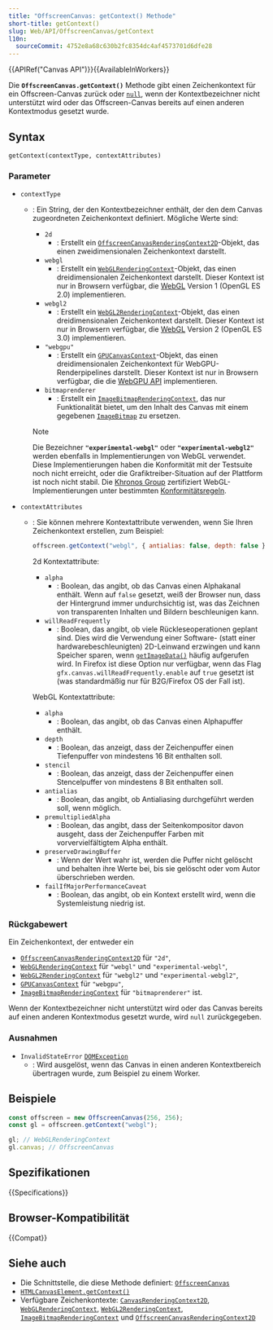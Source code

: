 ```yaml
---
title: "OffscreenCanvas: getContext() Methode"
short-title: getContext()
slug: Web/API/OffscreenCanvas/getContext
l10n:
  sourceCommit: 4752e8a68c630b2fc8354dc4af4573701d6dfe28
---
```


{{APIRef("Canvas API")}}{{AvailableInWorkers}}

Die **`OffscreenCanvas.getContext()`** Methode gibt einen Zeichenkontext für ein Offscreen-Canvas zurück oder [`null`](/de/docs/Web/JavaScript/Reference/Operators/null), wenn der Kontextbezeichner nicht unterstützt wird oder das Offscreen-Canvas bereits auf einen anderen Kontextmodus gesetzt wurde.

## Syntax

```js-nolint
getContext(contextType, contextAttributes)
```

### Parameter

- `contextType`

  - : Ein String, der den Kontextbezeichner enthält, der den dem Canvas zugeordneten Zeichenkontext definiert. Mögliche Werte sind:

    - `2d`
      - : Erstellt ein [`OffscreenCanvasRenderingContext2D`](/de/docs/Web/API/OffscreenCanvasRenderingContext2D)-Objekt, das einen zweidimensionalen Zeichenkontext darstellt.
    - `webgl`
      - : Erstellt ein [`WebGLRenderingContext`](/de/docs/Web/API/WebGLRenderingContext)-Objekt, das einen dreidimensionalen Zeichenkontext darstellt. Dieser Kontext ist nur in Browsern verfügbar, die [WebGL](/de/docs/Web/API/WebGL_API) Version 1 (OpenGL ES 2.0) implementieren.
    - `webgl2`
      - : Erstellt ein [`WebGL2RenderingContext`](/de/docs/Web/API/WebGL2RenderingContext)-Objekt, das einen dreidimensionalen Zeichenkontext darstellt. Dieser Kontext ist nur in Browsern verfügbar, die [WebGL](/de/docs/Web/API/WebGL_API) Version 2 (OpenGL ES 3.0) implementieren.
    - `"webgpu"`
      - : Erstellt ein [`GPUCanvasContext`](/de/docs/Web/API/GPUCanvasContext)-Objekt, das einen dreidimensionalen Zeichenkontext für WebGPU-Renderpipelines darstellt. Dieser Kontext ist nur in Browsern verfügbar, die die [WebGPU API](/de/docs/Web/API/WebGPU_API) implementieren.
    - `bitmaprenderer`
      - : Erstellt ein [`ImageBitmapRenderingContext`](/de/docs/Web/API/ImageBitmapRenderingContext), das nur Funktionalität bietet, um den Inhalt des Canvas mit einem gegebenen [`ImageBitmap`](/de/docs/Web/API/ImageBitmap) zu ersetzen.

    > [!NOTE]
    > Die Bezeichner **`"experimental-webgl"`** oder **`"experimental-webgl2"`** werden ebenfalls in Implementierungen von WebGL verwendet.
    > Diese Implementierungen haben die Konformität mit der Testsuite noch nicht erreicht, oder die Grafiktreiber-Situation auf der Plattform ist noch nicht stabil.
    > Die [Khronos Group](https://www.khronos.org/) zertifiziert WebGL-Implementierungen unter bestimmten [Konformitätsregeln](https://registry.khronos.org/webgl/sdk/tests/CONFORMANCE_RULES.txt).

- `contextAttributes`

  - : Sie können mehrere Kontextattribute verwenden, wenn Sie Ihren Zeichenkontext erstellen, zum Beispiel:

    ```js
    offscreen.getContext("webgl", { antialias: false, depth: false });
    ```

    2d Kontextattribute:

    - `alpha`
      - : Boolean, das angibt, ob das Canvas einen Alphakanal enthält. Wenn auf `false` gesetzt, weiß der Browser nun, dass der Hintergrund immer undurchsichtig ist, was das Zeichnen von transparenten Inhalten und Bildern beschleunigen kann.
    - `willReadFrequently`
      - : Boolean, das angibt, ob viele Rückleseoperationen geplant sind.
        Dies wird die Verwendung einer Software- (statt einer hardwarebeschleunigten) 2D-Leinwand erzwingen und kann Speicher sparen, wenn [`getImageData()`](/de/docs/Web/API/CanvasRenderingContext2D/getImageData) häufig aufgerufen wird.
        In Firefox ist diese Option nur verfügbar, wenn das Flag `gfx.canvas.willReadFrequently.enable` auf `true` gesetzt ist (was standardmäßig nur für B2G/Firefox OS der Fall ist).

    WebGL Kontextattribute:

    - `alpha`
      - : Boolean, das angibt, ob das Canvas einen Alphapuffer enthält.
    - `depth`
      - : Boolean, das anzeigt, dass der Zeichenpuffer einen Tiefenpuffer von mindestens 16 Bit enthalten soll.
    - `stencil`
      - : Boolean, das anzeigt, dass der Zeichenpuffer einen Stencelpuffer von mindestens 8 Bit enthalten soll.
    - `antialias`
      - : Boolean, das angibt, ob Antialiasing durchgeführt werden soll, wenn möglich.
    - `premultipliedAlpha`
      - : Boolean, das angibt, dass der Seitenkompositor davon ausgeht, dass der Zeichenpuffer Farben mit vorvervielfältigtem Alpha enthält.
    - `preserveDrawingBuffer`
      - : Wenn der Wert wahr ist, werden die Puffer nicht gelöscht und behalten ihre Werte bei, bis sie gelöscht oder vom Autor überschrieben werden.
    - `failIfMajorPerformanceCaveat`
      - : Boolean, das angibt, ob ein Kontext erstellt wird, wenn die Systemleistung niedrig ist.

### Rückgabewert

Ein Zeichenkontext, der entweder ein

- [`OffscreenCanvasRenderingContext2D`](/de/docs/Web/API/OffscreenCanvasRenderingContext2D) für `"2d"`,
- [`WebGLRenderingContext`](/de/docs/Web/API/WebGLRenderingContext) für `"webgl"` und `"experimental-webgl"`,
- [`WebGL2RenderingContext`](/de/docs/Web/API/WebGL2RenderingContext) für `"webgl2"` und `"experimental-webgl2"`,
- [`GPUCanvasContext`](/de/docs/Web/API/GPUCanvasContext) für `"webgpu"`,
- [`ImageBitmapRenderingContext`](/de/docs/Web/API/ImageBitmapRenderingContext) für `"bitmaprenderer"` ist.

Wenn der Kontextbezeichner nicht unterstützt wird oder das Canvas bereits auf einen anderen Kontextmodus gesetzt wurde, wird `null` zurückgegeben.

### Ausnahmen

- `InvalidStateError` [`DOMException`](/de/docs/Web/API/DOMException)
  - : Wird ausgelöst, wenn das Canvas in einen anderen Kontextbereich übertragen wurde, zum Beispiel zu einem Worker.

## Beispiele

```js
const offscreen = new OffscreenCanvas(256, 256);
const gl = offscreen.getContext("webgl");

gl; // WebGLRenderingContext
gl.canvas; // OffscreenCanvas
```

## Spezifikationen

{{Specifications}}

## Browser-Kompatibilität

{{Compat}}

## Siehe auch

- Die Schnittstelle, die diese Methode definiert: [`OffscreenCanvas`](/de/docs/Web/API/OffscreenCanvas)
- [`HTMLCanvasElement.getContext()`](/de/docs/Web/API/HTMLCanvasElement/getContext)
- Verfügbare Zeichenkontexte: [`CanvasRenderingContext2D`](/de/docs/Web/API/CanvasRenderingContext2D), [`WebGLRenderingContext`](/de/docs/Web/API/WebGLRenderingContext), [`WebGL2RenderingContext`](/de/docs/Web/API/WebGL2RenderingContext), [`ImageBitmapRenderingContext`](/de/docs/Web/API/ImageBitmapRenderingContext) und [`OffscreenCanvasRenderingContext2D`](/de/docs/Web/API/OffscreenCanvasRenderingContext2D)
